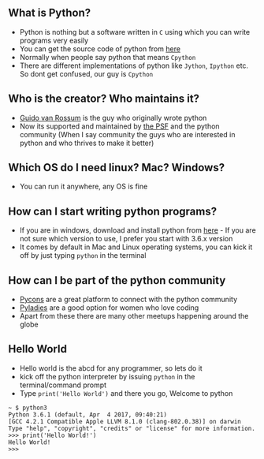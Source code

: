 ## What is Python? ##
* Python is nothing but a software written in `C` using which you can write programs very easily
* You can get the source code of python from [here](https://github.com/python/cpython)
* Normally when people say python that means `Cpython`
* There are different implementations of python like `Jython`, `Ipython` etc. So dont get confused, our guy is `Cpython`

## Who is the creator? Who maintains it? ##
* [Guido van Rossum](https://github.com/gvanrossum) is the guy who originally wrote python
* Now its supported and maintained by [the PSF](https://www.python.org/psf/) and the python community (When I say community the guys who are interested in python and who thrives to make it better)

## Which OS do I need linux? Mac? Windows? ##
* You can run it anywhere, any OS is fine

## How can I start writing python programs? ##
* If you are in windows, download and install python from [here](https://www.python.org/downloads/) - If you are not sure which version to use, I prefer you start with 3.6.x version
* It comes by default in Mac and Linux operating systems, you can kick it off by just typing `python` in the terminal

## How can I be part of the python community ##
* [Pycons](https://www.pycon.org/) are a great platform to connect with the python community
* [Pyladies](http://www.pyladies.com/) are a good option for women who love coding
* Apart from these there are many other meetups happening around the globe

## Hello World ##
* Hello world is the abcd for any programmer, so lets do it
* kick off the python interpreter by issuing `python` in the terminal/command prompt
* Type `print('Hello World')` and there you go, Welcome to python

```
~ $ python3
Python 3.6.1 (default, Apr  4 2017, 09:40:21) 
[GCC 4.2.1 Compatible Apple LLVM 8.1.0 (clang-802.0.38)] on darwin
Type "help", "copyright", "credits" or "license" for more information.
>>> print('Hello World!')
Hello World!
>>>
```
